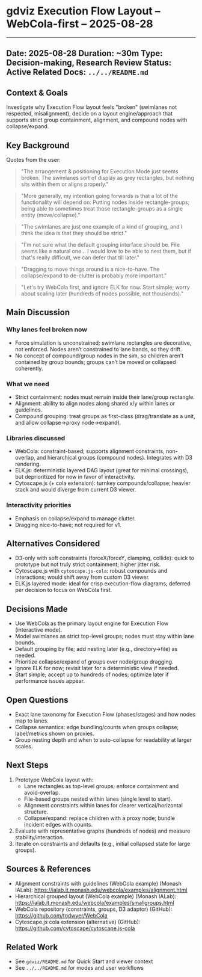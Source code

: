 # gdviz Execution Flow Layout – WebCola-first – 2025-08-28

---
Date: 2025-08-28
Duration: ~30m
Type: Decision-making, Research Review
Status: Active
Related Docs: `../../README.md`
---

## Context & Goals
Investigate why Execution Flow layout feels "broken" (swimlanes not respected, misalignment), decide on a layout engine/approach that supports strict group containment, alignment, and compound nodes with collapse/expand.

## Key Background
Quotes from the user:

> "The arrangement & positioning for Execution Mode just seems broken. The swimlanes sort of display as grey rectangles, but nothing sits within them or aligns properly."

> "More generally, my intention going forwards is that a lot of the functionality will depend on: Putting nodes inside rectangle-groups; being able to sometimes treat those rectangle-groups as a single entity (move/collapse)."

> "The swimlanes are just one example of a kind of grouping, and I think the idea is that they should be strict."

> "I'm not sure what the default grouping interface should be. File seems like a natural one... I would love to be able to nest them, but if that's really difficult, we can defer that till later."

> "Dragging to move things around is a nice-to-have. The collapse/expand to de-clutter is probably more important."

> "Let's try WebCola first, and ignore ELK for now. Start simple; worry about scaling later (hundreds of nodes possible, not thousands)."

## Main Discussion

### Why lanes feel broken now
- Force simulation is unconstrained; swimlane rectangles are decorative, not enforced. Nodes aren’t constrained to lane bands, so they drift.
- No concept of compound/group nodes in the sim, so children aren’t contained by group bounds; groups can’t be moved or collapsed coherently.

### What we need
- Strict containment: nodes must remain inside their lane/group rectangle.
- Alignment: ability to align nodes along shared x/y within lanes or guidelines.
- Compound grouping: treat groups as first-class (drag/translate as a unit, and allow collapse→proxy node→expand).

### Libraries discussed
- WebCola: constraint-based; supports alignment constraints, non-overlap, and hierarchical groups (compound nodes). Integrates with D3 rendering.
- ELK.js: deterministic layered DAG layout (great for minimal crossings), but deprioritized for now in favor of interactivity.
- Cytoscape.js (+ cola extension): turnkey compounds/collapse; heavier stack and would diverge from current D3 viewer.

### Interactivity priorities
- Emphasis on collapse/expand to manage clutter.
- Dragging nice-to-have; not required for v1.

## Alternatives Considered
- D3-only with soft constraints (forceX/forceY, clamping, collide): quick to prototype but not truly strict containment; higher jitter risk.
- Cytoscape.js with `cytoscape.js-cola`: robust compounds and interactions; would shift away from custom D3 viewer.
- ELK.js layered mode: ideal for crisp execution-flow diagrams; deferred per decision to focus on WebCola first.

## Decisions Made
- Use WebCola as the primary layout engine for Execution Flow (interactive mode).
- Model swimlanes as strict top-level groups; nodes must stay within lane bounds.
- Default grouping by file; add nesting later (e.g., directory→file) as needed.
- Prioritize collapse/expand of groups over node/group dragging.
- Ignore ELK for now; revisit later for a deterministic view if needed.
- Start simple; accept up to hundreds of nodes; optimize later if performance issues appear.

## Open Questions
- Exact lane taxonomy for Execution Flow (phases/stages) and how nodes map to lanes.
- Collapse semantics: edge bundling/counts when groups collapse; label/metrics shown on proxies.
- Group nesting depth and when to auto-collapse for readability at larger scales.

## Next Steps
1. Prototype WebCola layout with:
   - Lane rectangles as top-level groups; enforce containment and avoid-overlap.
   - File-based groups nested within lanes (single level to start).
   - Alignment constraints within lanes for clearer vertical/horizontal structure.
   - Collapse/expand: replace children with a proxy node; bundle incident edges with counts.
2. Evaluate with representative graphs (hundreds of nodes) and measure stability/interaction.
3. Iterate on constraints and defaults (e.g., initial collapsed state for large groups).

## Sources & References
- Alignment constraints with guidelines (WebCola example) (Monash IALab): https://ialab.it.monash.edu/webcola/examples/alignment.html
- Hierarchical grouped layout (WebCola example) (Monash IALab): https://ialab.it.monash.edu/webcola/examples/smallgroups.html
- WebCola repository (constraints, groups, D3 adaptor) (GitHub): https://github.com/tgdwyer/WebCola
- Cytoscape.js cola extension (alternative) (GitHub): https://github.com/cytoscape/cytoscape.js-cola

## Related Work
- See `gdviz/README.md` for Quick Start and viewer context
- See `../../README.md` for modes and user workflows

